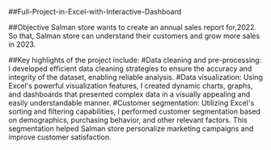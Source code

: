 ##Full-Project-in-Excel-with-Interactive-Dashboard

##Objective 
Salman  store wants to create an annual sales report for,2022. So that, Salman  store can understand their customers and grow more sales in 2023.

##Key highlights of the project include:
#Data cleaning and pre-processing: I developed efficient data cleaning strategies to ensure the accuracy and integrity of the dataset, enabling reliable analysis.
#Data visualization: Using Excel's powerful visualization features, I created dynamic charts, graphs, and dashboards that presented complex data in a visually appealing and easily understandable manner. 
#Customer segmentation: Utilizing Excel's sorting and filtering capabilities, I performed customer segmentation based on demographics, purchasing behavior, and other relevant factors. This segmentation helped Salman  store  personalize marketing campaigns and improve customer satisfaction.
